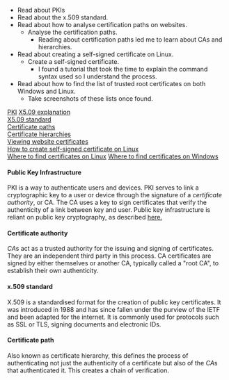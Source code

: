 * Read about PKIs
* Read about the x.509 standard.
* Read about how to analyse certification paths on websites.
	* Analyse the certification paths.
		* Reading about certification paths led me to learn about CAs and hierarchies.
* Read about creating a self-signed certificate on Linux.
	* Create a self-signed certificate.
		* I found a tutorial that took the time to explain the command syntax used so I understand the process.
* Read about how to find the list of trusted root certificates on both Windows and Linux.
	* Take screenshots of these lists once found.

[PKI](https://www.ssh.com/academy/pki)
[X5.09 explanation](https://www.ssl.com/faqs/what-is-an-x-509-certificate/)  
[X5.09 standard](https://www.rfc-editor.org/rfc/rfc3280.html)  
[Certificate paths](https://www.ibm.com/docs/en/sdk-java-technology/8?topic=certpath-x509certificate)  
[Certificate hierarchies](https://www.ibm.com/docs/en/zos/2.1.0?topic=certificates-certificate-hierarchies)  
[Viewing website certificates](https://www.globalsign.com/en/blog/how-to-view-ssl-certificate-details)  
[How to create self-signed certificate on Linux](https://linuxconfig.org/how-to-generate-a-self-signed-ssl-certificate-on-linux/)  
[Where to find certificates on Linux](https://ubuntu.com/server/docs/security-certificates)
[Where to find certificates on Windows](https://learn.microsoft.com/en-us/dotnet/framework/wcf/feature-details/how-to-view-certificates-with-the-mmc-snap-in)



#### Public Key Infrastructure
PKI is a way to authenticate users and devices. PKI serves to link a cryptographic key to a user or device through the signature of a *certificate authority*, or CA. The CA uses a key to sign certificates that verify the authenticity of a link between key and user. Public key infrastructure is reliant on public key cryptography, as described [here.](Sec-05_assymmetricEncryption.md)

#### Certificate authority
*CA*s act as a trusted authority for the issuing and signing of certificates. They are an independent third party in this process. CA certificates are signed by either themselves or another CA, typically called a "root CA", to establish their own authenticity.

#### x.509 standard
X.509 is a standardised format for the creation of public key certificates. It was introduced in 1988 and has since fallen under the purview of the IETF and been adapted for the internet. It is commonly used for protocols such as SSL or TLS, signing documents and electronic IDs.

#### Certificate path
Also known as certificate hierarchy, this defines the process of authenticating not just the authenticity of a certificate but also of the *CA*s that authenticated it. This creates a chain of verification.

